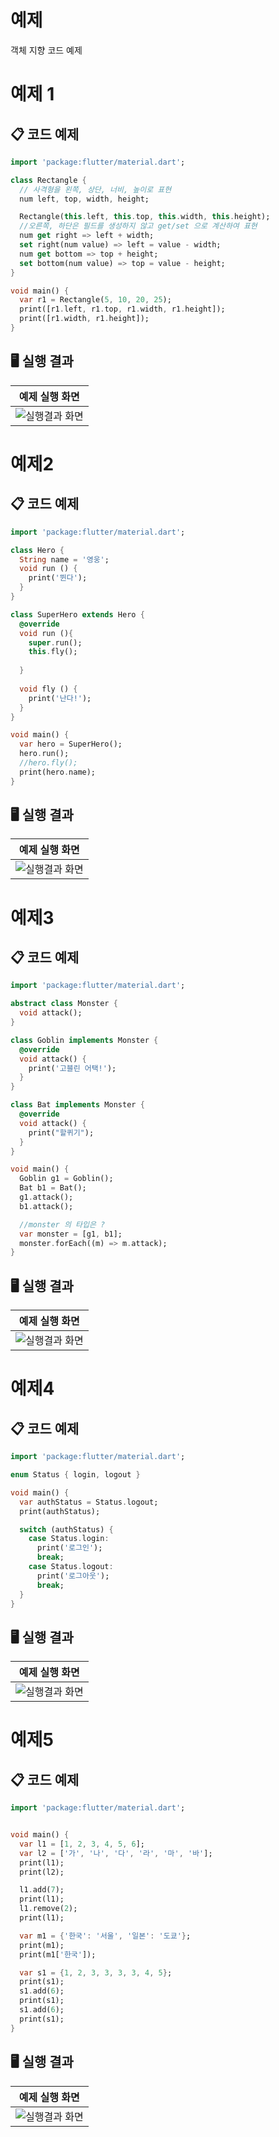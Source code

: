 # 예제
객체 지향 코드 예제

# 예제 1


## 📋 코드 예제
```dart
import 'package:flutter/material.dart';

class Rectangle {
  // 사격형을 왼쪽, 상단, 너비, 높이로 표현
  num left, top, width, height;

  Rectangle(this.left, this.top, this.width, this.height);
  //오른쪽, 하단은 필드를 생성하지 않고 get/set 으로 계산하여 표현
  num get right => left + width;
  set right(num value) => left = value - width;
  num get bottom => top + height;
  set bottom(num value) => top = value - height;
}

void main() {
  var r1 = Rectangle(5, 10, 20, 25);
  print([r1.left, r1.top, r1.width, r1.height]);
  print([r1.width, r1.height]);
}

```

## 🖥️ 실행 결과
| 예제 실행 화면 |
|:---------------:|
| ![실행결과 화면](https://raw.githubusercontent.com/damuljang1547/flutterwork/main/img/ex1.png) |


# 예제2


## 📋 코드 예제
```dart
import 'package:flutter/material.dart';

class Hero {
  String name = '영웅';
  void run () {
    print('뛴다');
  }
}

class SuperHero extends Hero {
  @override
  void run (){
    super.run();
    this.fly();
    
  }
  
  void fly () {
    print('난다!');
  }
}

void main() {
  var hero = SuperHero();
  hero.run();
  //hero.fly();
  print(hero.name);
}

```

## 🖥️ 실행 결과
| 예제 실행 화면 |
|:---------------:|
| ![실행결과 화면](https://raw.githubusercontent.com/damuljang1547/flutterwork/main/img/ex2.png) |


# 예제3


## 📋 코드 예제
```dart
import 'package:flutter/material.dart';

abstract class Monster {
  void attack();
}

class Goblin implements Monster {
  @override
  void attack() {
    print('고블린 어택!');
  }
}

class Bat implements Monster {
  @override
  void attack() {
    print("할퀴기");
  }
}

void main() {
  Goblin g1 = Goblin();
  Bat b1 = Bat();
  g1.attack();
  b1.attack();

  //monster 의 타입은 ?
  var monster = [g1, b1];
  monster.forEach((m) => m.attack);
}
```

## 🖥️ 실행 결과
| 예제 실행 화면 |
|:---------------:|
| ![실행결과 화면](https://raw.githubusercontent.com/damuljang1547/flutterwork/main/img/ex3.png) |


# 예제4


## 📋 코드 예제
```dart
import 'package:flutter/material.dart';

enum Status { login, logout }

void main() {
  var authStatus = Status.logout;
  print(authStatus);

  switch (authStatus) {
    case Status.login:
      print('로그인');
      break;
    case Status.logout:
      print('로그아웃');
      break;
  }
}

```

## 🖥️ 실행 결과
| 예제 실행 화면 |
|:---------------:|
| ![실행결과 화면](https://raw.githubusercontent.com/damuljang1547/flutterwork/main/img/ex4.png) |


# 예제5


## 📋 코드 예제
```dart
import 'package:flutter/material.dart';


void main() {
  var l1 = [1, 2, 3, 4, 5, 6];
  var l2 = ['가', '나', '다', '라', '마', '바'];
  print(l1);
  print(l2);

  l1.add(7);
  print(l1);
  l1.remove(2);
  print(l1);

  var m1 = {'한국': '서울', '일본': '도쿄'};
  print(m1);
  print(m1['한국']);

  var s1 = {1, 2, 3, 3, 3, 3, 4, 5};
  print(s1);
  s1.add(6);
  print(s1);
  s1.add(6);
  print(s1);
}


```

## 🖥️ 실행 결과
| 예제 실행 화면 |
|:---------------:|
| ![실행결과 화면](https://raw.githubusercontent.com/damuljang1547/flutterwork/main/img/ex5.png) |
